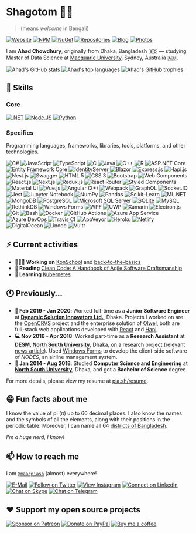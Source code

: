 # Shagotom 👋🏽

> (means *welcome* in Bengali)

[![Website](https://img.shields.io/badge/website-663399.svg?&style=for-the-badge&logo=gatsby)](https://www.maacpiash.com)
[![NPM](https://img.shields.io/badge/NPM-CB3837?style=for-the-badge&logo=npm)](https://www.npmjs.com/~maacpiash)
[![NuGet](https://img.shields.io/badge/NuGet-004880?style=for-the-badge&logo=nuget)](https://www.nuget.org/profiles/maacpiash)
[![Repositories](https://img.shields.io/badge/Repositories-181717?style=for-the-badge&logo=github)](https://github.com/maacpiash?tab=repositories)
[![Blog](https://img.shields.io/badge/Blog-2962FF?style=for-the-badge&logo=hashnode)](https://blog.maacpiash.com)
[![Photos](https://img.shields.io/badge/photos-0063DC.svg?&style=for-the-badge&logo=flickr&logoColor=white)](https://www.flickr.com/photos/maacpiash/)

I am **Ahad Chowdhury**, originally from Dhaka, Bangladesh 🇧🇩 — studying Master of Data Science at [Macquarie University](https://www.mq.edu.au/), Sydney, Australia 🇦🇺.

![Ahad's GitHub stats](https://github-readme-stats.vercel.app/api?username=maacpiash&show_icons=true&hide_border=true&theme=dark)
![Ahad's top languages](https://github-readme-stats.vercel.app/api/top-langs/?username=maacpiash&hide=jupyter%20notebook,html,css&layout=compact&hide_border=true&langs_count=8&theme=dark)
![Ahad's GitHub trophies](https://github-profile-trophy.vercel.app/?username=maacpiash&no-bg=true&row=2&col=3)

## 🧠 Skills

### Core

[![.NET](https://img.shields.io/badge/.NET-5C2D91?style=for-the-badge&logo=.net&logoColor=white)](https://github.com/dotnet)
[![Node.JS](https://img.shields.io/badge/Node.js-339933?style=for-the-badge&logo=node.js&logoColor=white)](https://github.com/nodejs)
[![Python](https://img.shields.io/badge/Python-004880?style=for-the-badge&logo=python&logoColor=white)](https://github.com/python)

### Specifics

Programming languages, frameworks, libraries, tools, platforms, and other technologies.

![C#](https://img.shields.io/badge/C%23-239120?style=flat-square&logo=c-sharp&logoColor=white)
![JavaScript](https://img.shields.io/badge/JavaScript-F7DF1E?style=flat-square&logo=JavaScript&logoColor=white)
![TypeScript](https://img.shields.io/badge/TypeScript-3178C6?style=flat-square&logo=TypeScript&logoColor=white)
![C](https://img.shields.io/badge/C-A8B9CC?style=flat-square&logo=c&logoColor=white)
![Java](https://img.shields.io/badge/Java-007396?style=flat-square&logo=java&logoColor=white)
![C++](https://img.shields.io/badge/C%2B%2B-00599C?style=flat-square&logo=C%2B%2B&logoColor=white)
![R](https://img.shields.io/badge/R-276DC3?style=flat-square&logo=r&logoColor=white)
![ASP.NET Core](https://img.shields.io/badge/ASP.NET%20Core-5C2D91?style=flat-square&logo=.net&logoColor=white)
![Entity Framework Core](https://img.shields.io/badge/Entity%20Framework%20Core-5C2D91?style=flat-square&logo=.net&logoColor=white)
![IdentityServer](https://img.shields.io/badge/IdentityServer-F78C40?style=flat-square&logo=openid&logoColor=white)
![Blazor](https://img.shields.io/badge/Blazor-512BD4?style=flat-square&logo=blazor&logoColor=white)
![Express.js](https://img.shields.io/badge/Express.js-000000?style=flat-square&logo=express&logoColor=white)
![Hapi.js](https://img.shields.io/badge/Hapi.js-F79727?style=flat-square&logo=node.js&logoColor=white)
![Nest.js](https://img.shields.io/badge/Nest.js-E0234E?style=flat-square&logo=nestjs&logoColor=white)
![Swagger](https://img.shields.io/badge/Swagger-85EA2D?style=flat-square&logo=swagger&logoColor=white)
![HTML 5](https://img.shields.io/badge/HTML-E34F26?style=flat-square&logo=html5&logoColor=white)
![CSS 3](https://img.shields.io/badge/CSS-1572B6?style=flat-square&logo=css3&logoColor=white)
![Bootstrap](https://img.shields.io/badge/Bootstrap-7952B3?style=flat-square&logo=bootstrap&logoColor=white)
![Web Components](https://img.shields.io/badge/Web%20Components-29ABE2?style=flat-square&logo=webcomponents.org&logoColor=white)
![React.js](https://img.shields.io/badge/React.js-61DAFB?style=flat-square&logo=react&logoColor=white)
![Next.js](https://img.shields.io/badge/-Next.js-000000?style=flat-square&logo=next.js&logoColor=white)
![Redux.js](https://img.shields.io/badge/-Redux.js-764ABC?style=flat-square&logo=redux&logoColor=white)
![React Router](https://img.shields.io/badge/-React%20Router-CA4245?style=flat-square&logo=react-router&logoColor=white)
![Styled Components](https://img.shields.io/badge/Styled%20Components-DB7093?style=flat-square&logo=styled-components&logoColor=white)
![Material UI](https://img.shields.io/badge/-Material%20UI-0081CB?style=flat-square&logo=material-ui&logoColor=white)
![Vue.js](https://img.shields.io/badge/Vue.js-4FC08D?style=flat-square&logo=vue.js&logoColor=white)
![Angular (2+)](https://img.shields.io/badge/-Angular%20(2%2B)-DD0031?style=flat-square&logo=angular&logoColor=white)
![Webpack](https://img.shields.io/badge/Webpack-8DD6F9?style=flat-square&logo=webpack&logoColor=white)
![GraphQL](https://img.shields.io/badge/GraphQL-E10098?style=flat-square&logo=graphql&logoColor=white)
![Socket.IO](https://img.shields.io/badge/Socket.IO-010101?style=flat-square&logo=socket.io&logoColor=white)
![Jest](https://img.shields.io/badge/Jest-C21325?style=flat-square&logo=jest&logoColor=white)
![Jupyter Notebook](https://img.shields.io/badge/Jupyter%20Notebook-F37626?style=flat-square&logo=jupyter&logoColor=white)
![NumPy](https://img.shields.io/badge/NumPy-013243?style=flat-square&logo=numpy&logoColor=white)
![Pandas](https://img.shields.io/badge/Pandas-150458?style=flat-square&logo=pandas&logoColor=white)
![Scikit-Learn](https://img.shields.io/badge/Scikit%20Learn-F7931E?style=flat-square&logo=scikit-learn&logoColor=white)
![ML.NET](https://img.shields.io/badge/ML.NET-5C2D91?style=flat-square&logo=.net&logoColor=white)
![MongoDB](https://img.shields.io/badge/MongoDB-47A248?style=flat-square&logo=mongodb&logoColor=white)
![PostgreSQL](https://img.shields.io/badge/PostgreSQL-336791?style=flat-square&logo=postgresql&logoColor=white)
![Microsoft SQL Server](https://img.shields.io/badge/Microsoft%20SQL%20Server-CC2927?style=flat-square&logo=microsoft-sql-server&logoColor=white)
![SQLite](https://img.shields.io/badge/SQLite-003B57?style=flat-square&logo=sqlite&logoColor=white)
![MySQL](https://img.shields.io/badge/MySQL-4479A1?style=flat-square&logo=mysql&logoColor=white)
![RethinkDB](https://img.shields.io/badge/RethinkDB-339933?style=flat-square&logo=node.js&logoColor=white)
![Windows Forms](https://img.shields.io/badge/Windows%20Forms-0078D6?style=flat-square&logo=windows&logoColor=white)
![WPF](https://img.shields.io/badge/WPF-0078D6?style=flat-square&logo=windows&logoColor=white)
![UWP](https://img.shields.io/badge/UWP-5E5E5E?style=flat-square&logo=microsoft&logoColor=white)
![Xamarin](https://img.shields.io/badge/Xamarin-3498DB?style=flat-square&logo=xamarin&logoColor=white)
![Electron.js](https://img.shields.io/badge/Electron.js-47848F?style=flat-square&logo=electron&logoColor=white)
![Git](https://img.shields.io/badge/Git-F05032?style=flat-square&logo=git&logoColor=white)
![Bash](https://img.shields.io/badge/Bash-4EAA25?style=flat-square&logo=gnu-bash&logoColor=white)
![Docker](https://img.shields.io/badge/Docker-2496ED?style=flat-square&logo=docker&logoColor=white)
![GitHub Actions](https://img.shields.io/badge/GitHub%20Actions-2088FF?style=flat-square&logo=github-actions&logoColor=white)
![Azure App Service](https://img.shields.io/badge/Azure%20App%20Service-0089D6?style=flat-square&logo=microsoft-azure&logoColor=white)
![Azure DevOps](https://img.shields.io/badge/Azure%20DevOps-0078D7?style=flat-square&logo=azure-devops&logoColor=white)
![Travis CI](https://img.shields.io/badge/Travis%20CI-3EAAAF?style=flat-square&logo=travis-ci&logoColor=white)
![AppVeyor](https://img.shields.io/badge/AppVeyor-00B3E0?style=flat-square&logo=appveyor&logoColor=white)
![Heroku](https://img.shields.io/badge/Heroku-430098?style=flat-square&logo=heroku&logoColor=white)
![Netlify](https://img.shields.io/badge/Netlify-00C7B7?style=flat-square&logo=netlify&logoColor=white)
![DigitalOcean](https://img.shields.io/badge/DigitalOcean-0080FF?style=flat-square&logo=digitalocean&logoColor=white)
![Linode](https://img.shields.io/badge/Linode-00A95C?style=flat-square&logo=linode&logoColor=white)
![Vultr](https://img.shields.io/badge/Vultr-007BFC?style=flat-square&logo=vultr&logoColor=white)

## ⚡ Current activities

- **👨🏽‍💻 Working on** [KonSchool](https://github.com/maacpiash/KonSchool) and [back-to-the-basics](https://github.com/maacpiash/back-to-the-basics)
- **📖 Reading** [Clean Code: A Handbook of Agile Software Craftsmanship](https://www.amazon.com.au/dp/0132350882)
- **💭 Learning** [Kubernetes](https://github.com/kubernetes/kubernetes)

## 🕚 Previously…

- **🏢 Feb 2019 - Jan 2020**: Worked full-time as a **Junior Software Engineer** at [**Dynamic Solution Innovators Ltd.**](http://dsinnovators.com), Dhaka. Projects I worked on are the [OpenCRVS](https://github.com/opencrvs/opencrvs-core) project and the enterprise solution of [Olwel](https://olwel.com), both are full-stack web applications developed with [React](https://github.com/facebook/react) and [Hapi](https://github.com/hapijs/hapi).
- **💻 Nov 2016 - Apr 2018**: Worked part-time as a **Research Assistant** at [**DESM, North South University**](http://www.northsouth.edu/academic/shls/esm/), Dhaka, on a research project ([relevant news article](http://www.ipsnews.net/2017/05/flying-green-in-bangladesh/)). Used [Windows Forms](https://github.com/dotnet/winforms) to develop the client-side software of *NODES*, an airline management system.
- **🎒 Jan 2014 - Aug 2018**: Studied **Computer Science and Engineering** at [**North South University**](http://www.northsouth.edu), Dhaka, and got a **Bachelor of Science** degree.

For more details, please view my resume at [pia.sh/resume](https://pia.sh/resume).

## 😁 Fun facts about me

I know the value of pi (π) up to 60 decimal places. I also know the names and the symbols of all the elements, along with their positions in the periodic table. Moreover, I can name all 64 [districts of Bangladesh](https://en.wikipedia.org/wiki/Districts_of_Bangladesh).

*I'm a huge nerd, I know!*

## 📫 How to reach me

I am [`@maacpiash`](https://maacpia.sh) (almost) everywhere!

[![E-Mail](https://img.shields.io/badge/Email-840010?style=for-the-badge&logo=tutanota)](mailto:github@maacpiash.com)
[![Follow on Twitter](https://img.shields.io/badge/Follow-1DA1F2?style=for-the-badge&logo=twitter&logoColor=white)](https://twitter.com/maacpiash)
[![View Instagram](https://img.shields.io/badge/view-E4405F.svg?&style=for-the-badge&logo=instagram&logoColor=white)](https://instagram.com/maacpiash)
[![Connect on LinkedIn](https://img.shields.io/badge/connect-0077B5.svg?&style=for-the-badge&logo=linkedin)](https://www.linkedin.com/in/maacpiash)
[![Chat on Skype](https://img.shields.io/badge/chat-00AFF0.svg?&style=for-the-badge&logo=skype-for-business&logoColor=white)](https://join.skype.com/invite/UVzqFuCFERPh)
[![Chat on Telegram](https://img.shields.io/badge/message-3CB5F0.svg?&style=for-the-badge&logo=telegram&logoColor=white)](https://t.me/maacpiash)

## ❤️ Support my open source projects

[![Sponsor on Patreon](https://img.shields.io/badge/patreon-F96854.svg?&style=for-the-badge&logo=patreon&logoColor=white)](https://patreon.com/maacpiash)
[![Donate on PayPal](https://img.shields.io/badge/paypal-10558C.svg?&style=for-the-badge&logo=paypal&logoColor=white)](https://www.paypal.me/maacpiash)
[![Buy me a coffee](https://img.shields.io/badge/coffee-5f7fff.svg?&style=for-the-badge&logo=buy-me-a-coffee)](https://www.buymeacoffee.com/maacpiash)
